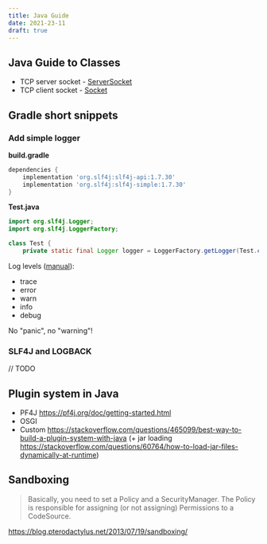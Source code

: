 ```yaml
---
title: Java Guide
date: 2021-23-11
draft: true
---
```


## Java Guide to Classes

- TCP server socket - [ServerSocket](https://docs.oracle.com/javase/7/docs/api/java/net/ServerSocket.html)
- TCP client socket - [Socket](https://docs.oracle.com/javase/7/docs/api/java/net/Socket.html)

## Gradle short snippets

### Add simple logger

**build.gradle**

```groovy
dependencies {
    implementation 'org.slf4j:slf4j-api:1.7.30'
    implementation 'org.slf4j:slf4j-simple:1.7.30'
}
```

**Test.java**

```java
import org.slf4j.Logger;
import org.slf4j.LoggerFactory;

class Test {
    private static final Logger logger = LoggerFactory.getLogger(Test.class);
```

Log levels ([manual](http://www.slf4j.org/manual.html)):

- trace
- error
- warn
- info
- debug

No "panic", no "warning"!


### SLF4J and LOGBACK

// TODO

## Plugin system in Java

- PF4J https://pf4j.org/doc/getting-started.html
- OSGI
- Custom https://stackoverflow.com/questions/465099/best-way-to-build-a-plugin-system-with-java (+ jar loading https://stackoverflow.com/questions/60764/how-to-load-jar-files-dynamically-at-runtime)

## Sandboxing

> Basically, you need to set a Policy and a SecurityManager. The Policy is responsible for assigning (or not assigning) Permissions to a CodeSource.

https://blog.pterodactylus.net/2013/07/19/sandboxing/
